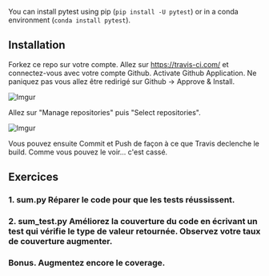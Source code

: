 
You can install pytest using pip (`pip install -U pytest`) or in a conda environment (`conda install pytest`).

## Installation

Forkez ce repo sur votre compte.
Allez sur https://travis-ci.com/ et connectez-vous avec votre compte Github.
Activate Github Application.
Ne paniquez pas vous allez être redirigé sur Github -> Approve & Install.

![Imgur](https://i.imgur.com/MP15GTW.png)

Allez sur "Manage repositories" puis "Select repositories".

![Imgur](https://i.imgur.com/bA9OuLA.png)

Vous pouvez ensuite Commit et Push de façon à ce que Travis declenche le build.
Comme vous pouvez le voir... c'est cassé.


## Exercices
### 1. sum.py Réparer le code pour que les tests réussissent.
### 2. sum_test.py Améliorez la couverture du code en écrivant un test qui vérifie le type de valeur retournée. Observez votre taux de couverture augmenter.
### Bonus. Augmentez encore le coverage.
